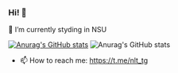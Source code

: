 ### Hi! 👋
🔭 I’m currently styding in NSU

[![Anurag's GitHub stats](https://github-readme-stats.vercel.app/api?username=neltanov)](https://github.com/anuraghazra/github-readme-stats)
![Anurag's GitHub stats](https://github-readme-stats.vercel.app/api?username=neltanov&show_icons=true&theme=radical)

- 📫 How to reach me: https://t.me/nlt_tg
